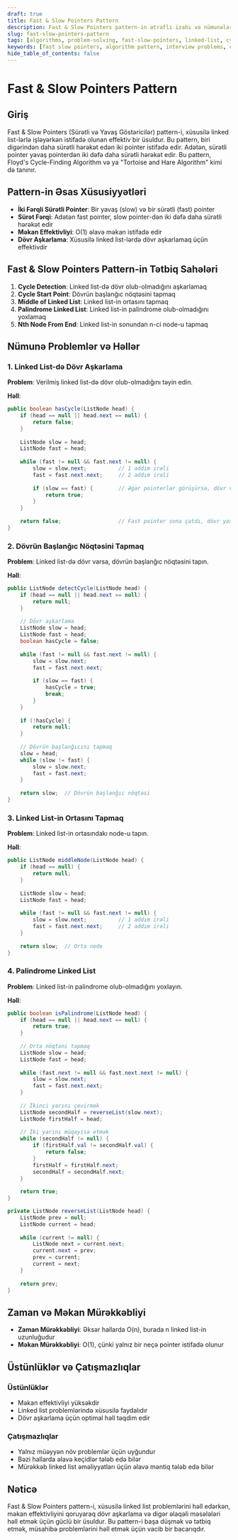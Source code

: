 ```yaml
---
draft: true
title: Fast & Slow Pointers Pattern
description: Fast & Slow Pointers pattern-in ətraflı izahı və nümunələr
slug: fast-slow-pointers-pattern
tags: [algorithms, problem-solving, fast-slow-pointers, linked-list, cycle-detection]
keywords: [fast slow pointers, algorithm pattern, interview problems, cycle detection, tortoise hare]
hide_table_of_contents: false
---
```


# Fast & Slow Pointers Pattern

## Giriş

Fast & Slow Pointers (Sürətli və Yavaş Göstəricilər) pattern-i, xüsusilə linked list-lərlə işləyərkən istifadə olunan effektiv bir üsuldur. Bu pattern, biri digərindən daha sürətli hərəkət edən iki pointer istifadə edir. Adətən, sürətli pointer yavaş pointerdən iki dəfə daha sürətli hərəkət edir. Bu pattern, Floyd's Cycle-Finding Algorithm və ya "Tortoise and Hare Algorithm" kimi də tanınır.

## Pattern-in Əsas Xüsusiyyətləri

- **İki Fərqli Sürətli Pointer**: Bir yavaş (slow) və bir sürətli (fast) pointer
- **Sürət Fərqi**: Adətən fast pointer, slow pointer-dən iki dəfə daha sürətli hərəkət edir
- **Məkan Effektivliyi**: O(1) əlavə məkan istifadə edir
- **Dövr Aşkarlama**: Xüsusilə linked list-lərdə dövr aşkarlamaq üçün effektivdir

## Fast & Slow Pointers Pattern-in Tətbiq Sahələri

1. **Cycle Detection**: Linked list-də dövr olub-olmadığını aşkarlamaq
2. **Cycle Start Point**: Dövrün başlanğıc nöqtəsini tapmaq
3. **Middle of Linked List**: Linked list-in ortasını tapmaq
4. **Palindrome Linked List**: Linked list-in palindrome olub-olmadığını yoxlamaq
5. **Nth Node From End**: Linked list-in sonundan n-ci node-u tapmaq

## Nümunə Problemlər və Həllər

### 1. Linked List-də Dövr Aşkarlama

**Problem**: Verilmiş linked list-də dövr olub-olmadığını təyin edin.

**Həll**:

```java
public boolean hasCycle(ListNode head) {
    if (head == null || head.next == null) {
        return false;
    }
    
    ListNode slow = head;
    ListNode fast = head;
    
    while (fast != null && fast.next != null) {
        slow = slow.next;          // 1 addım irəli
        fast = fast.next.next;     // 2 addım irəli
        
        if (slow == fast) {        // Əgər pointerlər görüşürsə, dövr var
            return true;
        }
    }
    
    return false;                  // Fast pointer sona çatdı, dövr yoxdur
}
```

### 2. Dövrün Başlanğıc Nöqtəsini Tapmaq

**Problem**: Linked list-də dövr varsa, dövrün başlanğıc nöqtəsini tapın.

**Həll**:

```java
public ListNode detectCycle(ListNode head) {
    if (head == null || head.next == null) {
        return null;
    }
    
    // Dövr aşkarlama
    ListNode slow = head;
    ListNode fast = head;
    boolean hasCycle = false;
    
    while (fast != null && fast.next != null) {
        slow = slow.next;
        fast = fast.next.next;
        
        if (slow == fast) {
            hasCycle = true;
            break;
        }
    }
    
    if (!hasCycle) {
        return null;
    }
    
    // Dövrün başlanğıcını tapmaq
    slow = head;
    while (slow != fast) {
        slow = slow.next;
        fast = fast.next;
    }
    
    return slow;  // Dövrün başlanğıc nöqtəsi
}
```

### 3. Linked List-in Ortasını Tapmaq

**Problem**: Linked list-in ortasındakı node-u tapın.

**Həll**:

```java
public ListNode middleNode(ListNode head) {
    if (head == null) {
        return null;
    }
    
    ListNode slow = head;
    ListNode fast = head;
    
    while (fast != null && fast.next != null) {
        slow = slow.next;          // 1 addım irəli
        fast = fast.next.next;     // 2 addım irəli
    }
    
    return slow;  // Orta node
}
```

### 4. Palindrome Linked List

**Problem**: Linked list-in palindrome olub-olmadığını yoxlayın.

**Həll**:

```java
public boolean isPalindrome(ListNode head) {
    if (head == null || head.next == null) {
        return true;
    }
    
    // Orta nöqtəni tapmaq
    ListNode slow = head;
    ListNode fast = head;
    
    while (fast.next != null && fast.next.next != null) {
        slow = slow.next;
        fast = fast.next.next;
    }
    
    // İkinci yarını çevirmək
    ListNode secondHalf = reverseList(slow.next);
    ListNode firstHalf = head;
    
    // İki yarını müqayisə etmək
    while (secondHalf != null) {
        if (firstHalf.val != secondHalf.val) {
            return false;
        }
        firstHalf = firstHalf.next;
        secondHalf = secondHalf.next;
    }
    
    return true;
}

private ListNode reverseList(ListNode head) {
    ListNode prev = null;
    ListNode current = head;
    
    while (current != null) {
        ListNode next = current.next;
        current.next = prev;
        prev = current;
        current = next;
    }
    
    return prev;
}
```

## Zaman və Məkan Mürəkkəbliyi

- **Zaman Mürəkkəbliyi**: Əksər hallarda O(n), burada n linked list-in uzunluğudur
- **Məkan Mürəkkəbliyi**: O(1), çünki yalnız bir neçə pointer istifadə olunur

## Üstünlüklər və Çatışmazlıqlar

### Üstünlüklər
- Məkan effektivliyi yüksəkdir
- Linked list problemlərində xüsusilə faydalıdır
- Dövr aşkarlama üçün optimal həll təqdim edir

### Çatışmazlıqlar
- Yalnız müəyyən növ problemlər üçün uyğundur
- Bəzi hallarda əlavə keçidlər tələb edə bilər
- Mürəkkəb linked list əməliyyatları üçün əlavə məntiq tələb edə bilər

## Nəticə

Fast & Slow Pointers pattern-i, xüsusilə linked list problemlərini həll edərkən, məkan effektivliyini qoruyaraq dövr aşkarlama və digər əlaqəli məsələləri həll etmək üçün güclü bir üsuldur. Bu pattern-i başa düşmək və tətbiq etmək, müsahibə problemlərini həll etmək üçün vacib bir bacarıqdır.